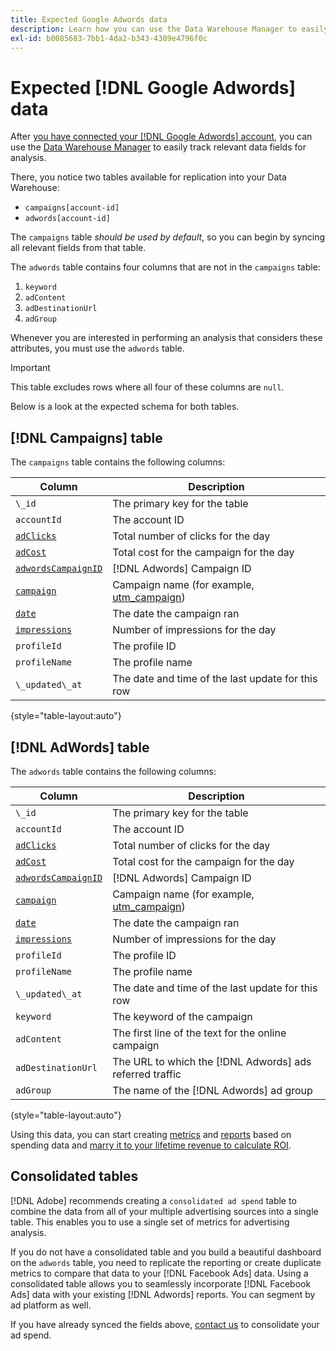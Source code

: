 ```yaml
---
title: Expected Google Adwords data
description: Learn how you can use the Data Warehouse Manager to easily track relevant data fields for analysis.
exl-id: b0085683-7bb1-4da2-b343-4309e4796f0c
---
```

# Expected [!DNL Google Adwords] data

After [you have connected your [!DNL Google Adwords] account](../integrations/google-adwords.md), you can use the [Data Warehouse Manager](../../data-warehouse-mgr/tour-dwm.md) to easily track relevant data fields for analysis.

There, you notice two tables available for replication into your Data Warehouse:

* `campaigns[account-id]` 
* `adwords[account-id]`

The `campaigns` table *should be used by default*, so you can begin by syncing all relevant fields from that table.

The `adwords` table contains four columns that are not in the `campaigns` table:

1. `keyword`
1. `adContent`
1. `adDestinationUrl`
1. `adGroup`

Whenever you are interested in performing an analysis that considers these attributes, you must use the `adwords` table. 

>[!IMPORTANT]
>
>This table excludes rows where all four of these columns are `null`.

Below is a look at the expected schema for both tables.

## [!DNL Campaigns] table

The `campaigns` table contains the following columns:

| **Column** | **Description** |
|-----|-----|
| `\_id` | The primary key for the table  |
| `accountId` | The account ID |
| [`adClicks`](https://ga-dev-tools.google/dimensions-metrics-explorer/#view=detail&group=adwords&jump=ga_adclicks) | Total number of clicks for the day |
| [`adCost`](https://ga-dev-tools.google/dimensions-metrics-explorer/#view=detail&group=adwords&jump=ga_adcost) | Total cost for the campaign for the day |
| [`adwordsCampaignID`](https://ga-dev-tools.google/dimensions-metrics-explorer/#view=detail&group=adwords&jump=ga_adwordscampaignid) | [!DNL Adwords] Campaign ID |
| [`campaign`](https://ga-dev-tools.google/dimensions-metrics-explorer/#view=detail&group=traffic_sources&jump=ga_campaign) | Campaign name (for example, [utm\_campaign](https://support.google.com/analytics/answer/1033867?hl=en)) |
| [`date`](https://ga-dev-tools.google/dimensions-metrics-explorer/#view=detail&group=time&jump=ga_date) | The date the campaign ran |
| [`impressions`](https://ga-dev-tools.google/dimensions-metrics-explorer/#view=detail&group=adwords&jump=ga_impressions) | Number of impressions for the day |
| `profileId` | The profile ID |
| `profileName` | The profile name |
| `\_updated\_at` | The date and time of the last update for this row |

{style="table-layout:auto"}

## [!DNL AdWords] table

The `adwords` table contains the following columns:

| **Column** | **Description** |
|-----|-----|
| `\_id` | The primary key for the table  |
| `accountId` | The account ID |
| [`adClicks`](https://ga-dev-tools.google/dimensions-metrics-explorer/#view=detail&group=adwords&jump=ga_adclicks) | Total number of clicks for the day |
| [`adCost`](https://ga-dev-tools.google/dimensions-metrics-explorer/#view=detail&group=adwords&jump=ga_adcost) | Total cost for the campaign for the day |
| [`adwordsCampaignID`](https://ga-dev-tools.google/dimensions-metrics-explorer/#view=detail&group=adwords&jump=ga_adwordscampaignid) | [!DNL Adwords] Campaign ID |
| [`campaign`](https://ga-dev-tools.google/dimensions-metrics-explorer/#view=detail&group=traffic_sources&jump=ga_campaign) | Campaign name (for example, [utm\_campaign](https://support.google.com/analytics/answer/1033867?hl=en)) |
| [`date`](https://ga-dev-tools.google/dimensions-metrics-explorer/#view=detail&group=time&jump=ga_date) | The date the campaign ran |
| [`impressions`](https://ga-dev-tools.google/dimensions-metrics-explorer/#view=detail&group=adwords&jump=ga_impressions) | Number of impressions for the day |
| `profileId` | The profile ID |
| `profileName` | The profile name |
| `\_updated\_at` | The date and time of the last update for this row |
| `keyword` | The keyword of the campaign |
| `adContent` | The first line of the text for the online campaign |
| `adDestinationUrl` | The URL to which the [!DNL Adwords] ads referred traffic |
| `adGroup` | The name of the [!DNL Adwords] ad group |

{style="table-layout:auto"}

Using this data, you can start creating [metrics](../../../data-user/reports/ess-manage-data-metrics.md) and [reports](../../../tutorials/using-visual-report-builder.md) based on spending data and [marry it to your lifetime revenue to calculate ROI](../../analysis/roi-ad-camp.md).

## Consolidated tables

[!DNL Adobe] recommends creating a `consolidated ad spend` table to combine the data from all of your multiple advertising sources into a single table. This enables you to use a single set of metrics for advertising analysis.

If you do not have a consolidated table and you build a beautiful dashboard on the `adwords` table, you need to replicate the reporting or create duplicate metrics to compare that data to your [!DNL Facebook Ads] data. Using a consolidated table allows you to seamlessly incorporate [!DNL Facebook Ads] data with your existing [!DNL Adwords] reports. You can segment by ad platform as well.

If you have already synced the fields above, [contact us](https://experienceleague.adobe.com/docs/commerce-knowledge-base/kb/troubleshooting/miscellaneous/mbi-service-policies.html?lang=en) to consolidate your ad spend.
